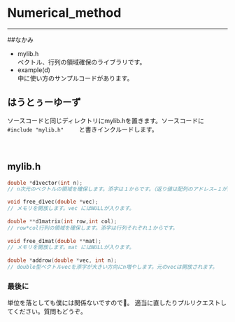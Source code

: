 # Numerical_method
---
##なかみ
- mylib.h  
	ベクトル、行列の領域確保のライブラリです。
- example(d)  
	中に使い方のサンプルコードがあります。  

## はうとぅーゆーず
ソースコードと同じディレクトリにmylib.hを置きます。ソースコードに　　
`#include "mylib.h" `　　と書きインクルードします。

　　
## mylib.h

```c
double *d1vector(int n);
// n次元のベクトルの領域を確保します。添字は１からです。（返り値は配列のアドレス−１が返ります。）

void free_d1vec(double *vec);
// メモリを開放します。vec にはNULLが入ります。
    
double **d1matrix(int row,int col);　
// row*col行列の領域を確保します。添字は行列それぞれ１からです。
    
void free_d1mat(double **mat);　
// メモリを開放します。mat にはNULLが入ります。
    
double *addrow(double *vec, int n);　
// double型ベクトルvecを添字が大きい方向にn増やします。元のvecは開放されます。
```

### 最後に
単位を落としても僕には関係ないですので👋。
適当に直したりプルリクエストしてください。質問もどうぞ。





